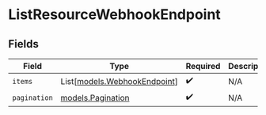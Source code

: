 # ListResourceWebhookEndpoint


## Fields

| Field                                                        | Type                                                         | Required                                                     | Description                                                  |
| ------------------------------------------------------------ | ------------------------------------------------------------ | ------------------------------------------------------------ | ------------------------------------------------------------ |
| `items`                                                      | List[[models.WebhookEndpoint](../models/webhookendpoint.md)] | :heavy_check_mark:                                           | N/A                                                          |
| `pagination`                                                 | [models.Pagination](../models/pagination.md)                 | :heavy_check_mark:                                           | N/A                                                          |